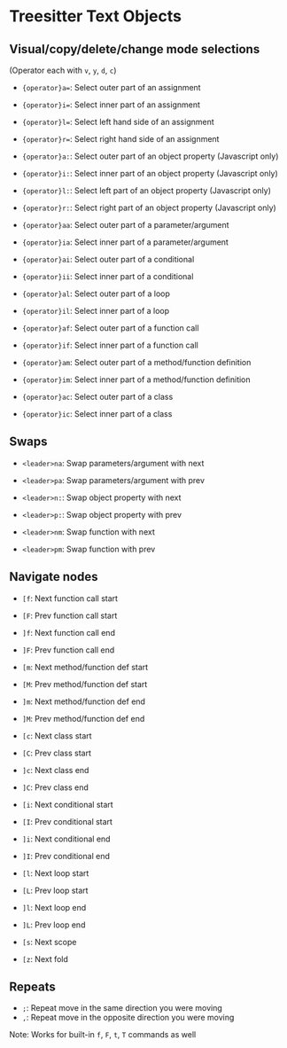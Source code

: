 # Treesitter Text Objects

## Visual/copy/delete/change mode selections

(Operator each with `v`, `y`, `d`, `c`)

- `{operator}a=`: Select outer part of an assignment
- `{operator}i=`: Select inner part of an assignment

- `{operator}l=`: Select left hand side of an assignment
- `{operator}r=`: Select right hand side of an assignment

- `{operator}a:`: Select outer part of an object property (Javascript only)
- `{operator}i:`: Select inner part of an object property (Javascript only)
- `{operator}l:`: Select left part of an object property (Javascript only)
- `{operator}r:`: Select right part of an object property (Javascript only)

- `{operator}aa`: Select outer part of a parameter/argument
- `{operator}ia`: Select inner part of a parameter/argument

- `{operator}ai`: Select outer part of a conditional
- `{operator}ii`: Select inner part of a conditional

- `{operator}al`: Select outer part of a loop
- `{operator}il`: Select inner part of a loop

- `{operator}af`: Select outer part of a function call
- `{operator}if`: Select inner part of a function call

- `{operator}am`: Select outer part of a method/function definition
- `{operator}im`: Select inner part of a method/function definition

- `{operator}ac`: Select outer part of a class
- `{operator}ic`: Select inner part of a class

## Swaps

- `<leader>na`: Swap parameters/argument with next
- `<leader>pa`: Swap parameters/argument with prev

- `<leader>n:`: Swap object property with next
- `<leader>p:`: Swap object property with prev

- `<leader>nm`: Swap function with next
- `<leader>pm`: Swap function with prev

## Navigate nodes

- `[f`: Next function call start
- `[F`: Prev function call start
- `]f`: Next function call end
- `]F`: Prev function call end

- `[m`: Next method/function def start
- `[M`: Prev method/function def start
- `]m`: Next method/function def end
- `]M`: Prev method/function def end

- `[c`: Next class start
- `[C`: Prev class start
- `]c`: Next class end
- `]C`: Prev class end

- `[i`: Next conditional start
- `[I`: Prev conditional start
- `]i`: Next conditional end
- `]I`: Prev conditional end

- `[l`: Next loop start
- `[L`: Prev loop start
- `]l`: Next loop end
- `]L`: Prev loop end

- `[s`: Next scope
- `[z`: Next fold

## Repeats

- `;`: Repeat move in the same direction you were moving
- `,`: Repeat move in the opposite direction you were moving

Note: Works for built-in `f`, `F`, `t`, `T` commands as well
